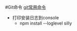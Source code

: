 #Git命令
[git常用命令](http://blog.csdn.net/dengsilinming/article/details/8000622)
* 打印安装日志到console
  - npm install --loglevel silly

